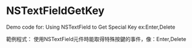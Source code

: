 NSTextFieldGetKey
==================
Demo code for:
Using NSTextField to Get Special Key ex:Enter,Delete

範例程式：
使用NSTextField元件時能取得特殊按鍵的事件，像：Enter,Delete


